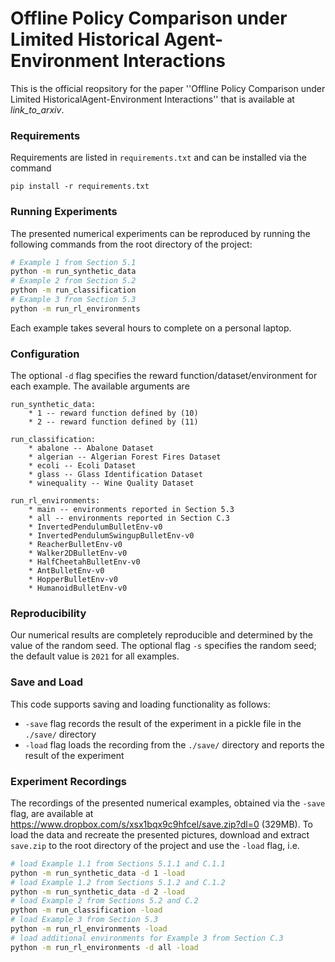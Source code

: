 # Offline Policy Comparison under Limited Historical Agent-Environment Interactions
This is the official reopsitory for the paper ''Offline Policy Comparison under Limited HistoricalAgent-Environment Interactions'' that is available at *link_to_arxiv*.


### Requirements
Requirements are listed in `requirements.txt` and can be installed via the command
```
pip install -r requirements.txt
```


### Running Experiments
The presented numerical experiments can be reproduced by running the following commands from the root directory of the project:
```bash
# Example 1 from Section 5.1
python -m run_synthetic_data
# Example 2 from Section 5.2
python -m run_classification
# Example 3 from Section 5.3
python -m run_rl_environments
```
Each example takes several hours to complete on a personal laptop.


### Configuration
The optional `-d` flag specifies the reward function/dataset/environment for each example.
The available arguments are
```
run_synthetic_data:
	* 1 -- reward function defined by (10)
	* 2 -- reward function defined by (11)

run_classification:
	* abalone -- Abalone Dataset
	* algerian -- Algerian Forest Fires Dataset
	* ecoli -- Ecoli Dataset
	* glass -- Glass Identification Dataset
	* winequality -- Wine Quality Dataset

run_rl_environments:
	* main -- environments reported in Section 5.3
	* all -- environments reported in Section C.3
	* InvertedPendulumBulletEnv-v0
	* InvertedPendulumSwingupBulletEnv-v0
	* ReacherBulletEnv-v0
	* Walker2DBulletEnv-v0
	* HalfCheetahBulletEnv-v0
	* AntBulletEnv-v0
	* HopperBulletEnv-v0
	* HumanoidBulletEnv-v0
```

### Reproducibility
Our numerical results are completely reproducible and determined by the value of the random seed.
The optional flag `-s` specifies the random seed; the default value is `2021` for all examples.


### Save and Load
This code supports saving and loading functionality as follows:
* `-save` flag records the result of the experiment in a pickle file in the `./save/` directory
* `-load` flag loads the recording from the `./save/` directory and reports the result of the experiment


### Experiment Recordings
The recordings of the presented numerical examples, obtained via the `-save` flag, are available at <https://www.dropbox.com/s/xsx1bqx9c9hfcel/save.zip?dl=0> (329MB).
To load the data and recreate the presented pictures, download and extract `save.zip` to the root directory of the project and use the `-load` flag, i.e.
```bash
# load Example 1.1 from Sections 5.1.1 and C.1.1
python -m run_synthetic_data -d 1 -load
# load Example 1.2 from Sections 5.1.2 and C.1.2
python -m run_synthetic_data -d 2 -load
# load Example 2 from Sections 5.2 and C.2
python -m run_classification -load
# load Example 3 from Section 5.3
python -m run_rl_environments -load
# load additional environments for Example 3 from Section C.3
python -m run_rl_environments -d all -load
```
